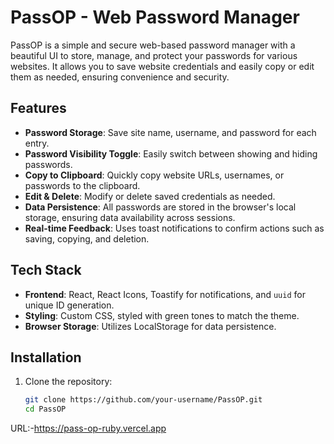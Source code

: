 # PassOP - Web Password Manager

PassOP is a simple and secure web-based password manager with a beautiful UI to store, manage, and protect your passwords for various websites. It allows you to save website credentials and easily copy or edit them as needed, ensuring convenience and security.

## Features

- **Password Storage**: Save site name, username, and password for each entry.
- **Password Visibility Toggle**: Easily switch between showing and hiding passwords.
- **Copy to Clipboard**: Quickly copy website URLs, usernames, or passwords to the clipboard.
- **Edit & Delete**: Modify or delete saved credentials as needed.
- **Data Persistence**: All passwords are stored in the browser's local storage, ensuring data availability across sessions.
- **Real-time Feedback**: Uses toast notifications to confirm actions such as saving, copying, and deletion.

## Tech Stack

- **Frontend**: React, React Icons, Toastify for notifications, and `uuid` for unique ID generation.
- **Styling**: Custom CSS, styled with green tones to match the theme.
- **Browser Storage**: Utilizes LocalStorage for data persistence.

## Installation

1. Clone the repository:
   ```bash
   git clone https://github.com/your-username/PassOP.git
   cd PassOP

URL:-https://pass-op-ruby.vercel.app